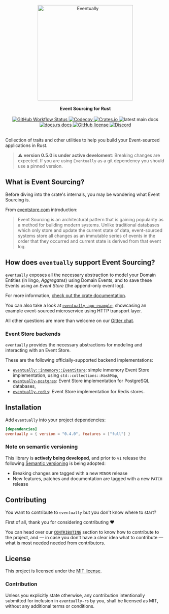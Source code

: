 <br />

<div align="center">
    <img alt="Eventually" src = "./resources/logo.png" width = 300>
</div>

<br />

<div align="center">
    <strong>
        Event Sourcing for Rust
    </strong>
</div>

<br />

<div align="center">
    <!-- Testing pipeline -->
    <a href="https://github.com/eventually-rs/eventually-rs/actions?query=workflow%3A%22Rust+%28stable%29%22">
        <img alt="GitHub Workflow Status"
        src="https://img.shields.io/github/workflow/status/eventually-rs/eventually-rs/Rust%20(stable)?style=flat-square">
    </a>
    <!-- Codecov -->
    <a href="https://codecov.io/gh/get-eventuallyeventually-rs">
            <img alt="Codecov"
            src="https://img.shields.io/codecov/c/github/get-eventually/eventually-rs?style=flat-square">
    </a>
    <!-- Crates.io -->
    <a href="https://crates.io/crates/eventually">
        <img alt="Crates.io"
        src="https://img.shields.io/crates/v/eventually?style=flat-square">
    </a>
    <!-- Github pages docs -->
        <img alt="latest main docs"
        src="https://img.shields.io/badge/docs-main-important?style=flat-square" />
    </a>
    <!-- Docs.rs -->
    <a href="https://docs.rs/eventually">
        <img alt="docs.rs docs"
        src="https://img.shields.io/badge/dynamic/json?style=flat-square&color=blue&label=docs.rs&query=%24.crate.newest_version&url=https%3A%2F%2Fcrates.io%2Fapi%2Fv1%2Fcrates%2Feventually" />
    </a>
    <!-- License -->
    <a href="https://github.com/eventually-rs/eventually-rs/blob/main/LICENSE">
        <img alt="GitHub license"
        src="https://img.shields.io/github/license/eventually-rs/eventually-rs?style=flat-square">
    </a>
    <!-- Discord -->
    <a href="https://discord.gg/yww3mXHbRF">
        <img alt="Discord"
        src="https://img.shields.io/discord/803263157803417652?color=magenta&label=discord&style=flat-square">
    </a>
</div>

<br />


Collection of traits and other utilities to help you build your Event-sourced applications in Rust.

> :warning: **version 0.5.0 is under active develoment**: Breaking changes are expected. If you are using `Eventually` as a git dependency you should use a pinned version.

## What is Event Sourcing?

Before diving into the crate's internals, you may be wondering what Event Sourcing is.

From [eventstore.com](https://eventstore.com/) introduction:

>Event Sourcing is an architectural pattern that is gaining popularity as a method for building modern systems. Unlike traditional databases which only store and update the current state of data, event-sourced systems store all changes as an immutable series of events in the order that they occurred and current state is derived from that event log.

## How does `eventually` support Event Sourcing?

`eventually` exposes all the necessary abstraction to model your
Domain Entities (in lingo, _Aggregates_) using Domain Events, and
to save these Events using an _Event Store_ (the append-only event log).

For more information, [check out the crate documentation](https://docs.rs/eventually).

You can also take a look at [`eventually-app-example`](https://github.com/eventually-rs/eventually-app-example),
showcasing an example event-sourced microservice using HTTP transport layer.

All other questions are more than welcome on our [Gitter chat](https://gitter.im/eventually-rs/community).

### Event Store backends

`eventually` provides the necessary abstractions for modeling and interacting
with an Event Store.

These are the following officially-supported backend implementations:
* [`eventually::inmemory::EventStore`](): simple inmemory Event Store implementation, using `std::collections::HashMap`,
* [`eventually-postgres`](./eventually-postgres): Event Store implementation for PostgreSQL databases,
* [`eventually-redis`](./eventually-redis): Event Store implementation for Redis stores.

## Installation

Add `eventually` into your project dependencies:

```toml
[dependencies]
eventually = { version = "0.4.0", features = ["full"] }
```

### Note on semantic versioning

This library is **actively being developed**, and prior to `v1` release the following [Semantic versioning]()
is being adopted:

* Breaking changes are tagged with a new `MINOR` release
* New features, patches and documentation are tagged with a new `PATCH` release

## Contributing

You want to contribute to `eventually` but you don't know where to start?

First of all, thank you for considering contributing :heart:

You can head over our [`CONTRIBUTING`](./CONTRIBUTING.md) section to know
how to contribute to the project, and — in case you don't have a clear idea what
to contribute — what is most needed needed from contributors.

## License

This project is licensed under the [MIT license](LICENSE).

### Contribution

Unless you explicitly state otherwise, any contribution intentionally submitted for inclusion in `eventually-rs` by you, shall be licensed as MIT, without any additional terms or conditions.
